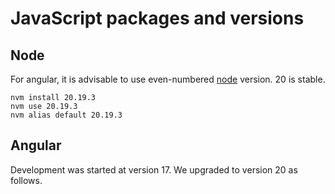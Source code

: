 # JavaScript packages and versions

## Node
For angular, it is advisable to use even-numbered [node](https://nodejs.org/en) version. 20 is stable.

```
nvm install 20.19.3
nvm use 20.19.3
nvm alias default 20.19.3
```

## Angular
Development was started at version 17. We upgraded to version 20 as follows.
